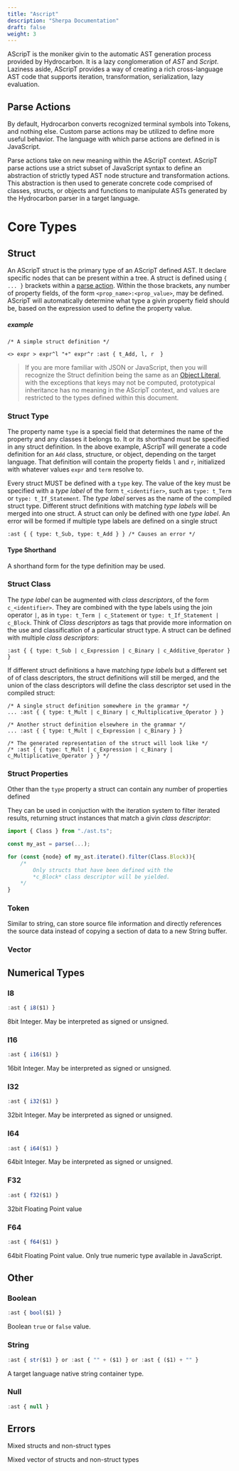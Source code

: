 ```yaml
---
title: "Ascript"
description: "Sherpa Documentation"
draft: false
weight: 3
---
```




AScripT is the moniker givin to the automatic AST generation process provided by Hydrocarbon. It is
a lazy conglomeration of *AST* and *Script*. Laziness aside, AScripT provides a way of creating a rich cross-language AST
code that supports iteration, transformation, serialization, lazy evaluation. 



## Parse Actions
By default, Hydrocarbon converts recognized terminal symbols into Tokens, and nothing else. Custom parse actions may be utilized to 
define more useful behavior. The language with which parse actions are defined in is JavaScript.

Parse actions take on new meaning within the AScripT context. AScripT parse actions use a strict subset of JavaScript syntax to define an abstraction of strictly typed AST node structure and transformation actions. This abstraction is then used to generate concrete code comprised of classes, structs, or objects and functions to manipulate ASTs generated by the Hydrocarbon parser in a target language. 

# Core Types

## Struct

An AScripT struct is the primary type of an AScripT defined AST. It declare specific nodes that can be present within a tree. A struct 
is defined using `{ ... }` brackets within a [parse action](./api.parse_action.index.md). Within the those brackets, any number of property fields, of the form `<prop_name>:<prop_value>`, may be defined. AScripT will automatically determine what type a givin property field should be, based on the expression used to define the 
property value.

##### example

```sherpa { lab=true }
/* A simple struct definition */ 

<> expr > expr^l "+" expr^r :ast { t_Add, l, r  }

```

> If you are more familiar with JSON or JavaScript, then you will recognize the Struct definition being the same as an [Object Literal](https://developer.mozilla.org/en-US/docs/Web/JavaScript/Guide/Grammar_and_types#object_literals), with
> the exceptions that keys may not be computed, prototypical inheritance has no meaning in the AScripT context, and values are restricted to the types defined within this document. 

### Struct Type

The property name `type` is a special field that determines the name of the property and any classes it belongs to. It
or its shorthand must be specified in any struct definition. In the above example, AScripT will generate a code definition for an `Add` class, structure, or object,
depending on the target language. That definition will contain the property fields `l` and `r`, initialized with whatever values `expr` and `term` resolve to. 

Every struct MUST be defined with a `type` key. The value of the key must be specified with a *type label* of the form `t_<identifier>`, such as
`type: t_Term` or `type: t_If_Statement`. The *type label* serves as the name of the compiled struct type. Different struct definitions with matching *type labels* will be merged into one struct. A struct can only be defined with one *type label*. An error will be formed if  multiple type labels are defined on a single struct 
```
:ast { { type: t_Sub, type: t_Add } } /* Causes an error */
```

#### Type Shorthand

A shorthand form for the type definition may be used.


### Struct Class
The *type label* can be augmented with *class descriptors*, of the form `c_<identifier>`. They are combined with the type labels using the join operator `|`, as in `type: t_Term | c_Statement` or `type: t_If_Statement | c_Block`. Think of *Class descriptors* as tags that provide more information on the use and 
classification of a particular struct type. A struct can be defined with multiple *class descriptors*:
```
:ast { { type: t_Sub | c_Expression | c_Binary | c_Additive_Operator } }
```

If different struct definitions a have matching *type labels* but a different set of of class descriptors, the struct definitions will still be merged, and 
the union of the class descriptors will define the class descriptor set used in the compiled struct:

```
/* A single struct definition somewhere in the grammar */
... :ast { { type: t_Mult | c_Binary | c_Multiplicative_Operator } } 

/* Another struct definition elsewhere in the grammar */
... :ast { { type: t_Mult | c_Expression | c_Binary } } 

/* The generated representation of the struct will look like */
/* :ast { { type: t_Mult | c_Expression | c_Binary | c_Multiplicative_Operator } } */

```

### Struct Properties

Other than the `type` property a struct can contain any number of properties defined 




They can be used in conjuction with the iteration system to filter iterated results, returning struct instances that
match a givin *class descriptor*:

```typescript
import { Class } from "./ast.ts";

const my_ast = parse(...);

for (const {node} of my_ast.iterate().filter(Class.Block)){
    /* 
        Only structs that have been defined with the 
        *c_Block* class descriptor will be yielded.
    */
}
```
### Token

Similar to string, can store source file information and 
directly references the source data instead of copying a section of
data to a new String buffer.

### Vector


## Numerical Types

### I8

```Javascript
:ast { i8($1) }
```

8bit Integer. May be interpreted as signed or unsigned. 

### I16

```Javascript
:ast { i16($1) }
```

16bit Integer. May be interpreted as signed or unsigned. 

### I32

```Javascript
:ast { i32($1) }
```

32bit Integer. May be interpreted as signed or unsigned. 

### I64

```Javascript
:ast { i64($1) }
```

64bit Integer. May be interpreted as signed or unsigned. 

### F32
```Javascript
:ast { f32($1) }
```

32bit Floating Point value

### F64
```Javascript
:ast { f64($1) }
```

64bit Floating Point value. Only true numeric type available in JavaScript.

## Other

### Boolean
```Javascript
:ast { bool($1) }
```

Boolean `true` or `false` value.

### String
```Javascript
:ast { str($1) } or :ast { "" + ($1) } or :ast { ($1) + "" }
```

A target language native string container type. 



### Null

```Javascript
:ast { null }
```




## Errors

Mixed structs and non-struct types

Mixed vector of structs and non-struct types

